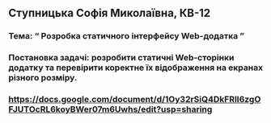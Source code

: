 ## Ступницька Софія Миколаївна, КВ-12
### Тема: “ Розробка статичного інтерфейсу Web-додатка ”
### Постановка задачі: розробити статичні Web-сторінки додатку та перевірити коректне їх відображення на екранах різного розміру.
### https://docs.google.com/document/d/1Oy32rSiQ4DkFRlI6zgOFJUTOcRL6koyBWer07m6Uwhs/edit?usp=sharing

